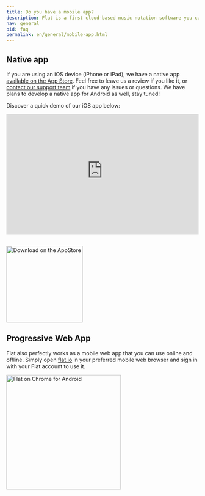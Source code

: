 ```yaml
---
title: Do you have a mobile app?
description: Flat is a first cloud-based music notation software you can use with your mobile device and your desktop/laptop.
nav: general
pid: faq
permalink: en/general/mobile-app.html
---
```


## Native app

If you are using an iOS device (iPhone or iPad), we have a native app [available on the App Store](https://flat.io/ios). Feel free to leave us a review if you like it, or [contact our support team](mailto:ios@flat.io) if you have any issues or questions. We have plans to develop a native app for Android as well, stay tuned!

Discover a quick demo of our iOS app below:

<iframe width="100%" height="315" src="https://www.youtube-nocookie.com/embed/1WEv3LtV86s" frameborder="0" allow="accelerometer; autoplay; encrypted-media; gyroscope; picture-in-picture" allowfullscreen></iframe>

<a href="https://flat.io/ios" style="display: block;margin-top: 30px"><img src="https://prod.flat-cdn.com/img/appstore-dl.svg" style="width: 200px; border: 0;" alt="Download on the AppStore"></a>

## Progressive Web App

Flat also perfectly works as a mobile web app that you can use online and offline. Simply open [flat.io](https://flat.io) in your preferred mobile web browser and sign in with your Flat account to use it.

<img src="/help/assets/img/editor/mobile-interface.png" style="width: 300px; border: 0;" alt="Flat on Chrome for Android">
